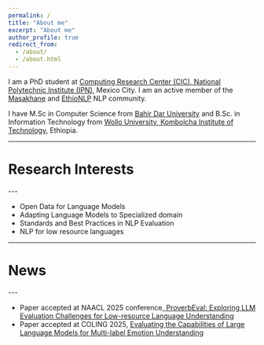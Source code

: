 ```yaml
---
permalink: /
title: "About me"
excerpt: "About me"
author_profile: true
redirect_from: 
  - /about/
  - /about.html
---
```


I am a PhD student at <a href="https://www.cic.ipn.mx/"> Computing Research Center (CIC), National Polytechnic Institute (IPN)</a>, Mexico City.
I am an active member of the <a  href= "https://www.masakhane.io/"> Masakhane</a> and <a  href= "https://ethionlp.github.io/">EthioNLP</a> NLP community.

I have M.Sc in Computer Science from <a  href= "https://bit.bdu.edu.et/"> Bahir Dar University</a> and 
B.Sc. in Information Technology from  <a href="https://wu.edu.et/"> Wollo University, Kombolcha Institute of Technology</a>, Ethiopia.

---
<h1 class="bodytext"><b>Research Interests<a id="research"></a></b></h1>
---

<div class="csc-header csc-header-n1">
<ul>
<li>Open Data for Language Models</li>
<li>Adapting Language Models to Specialized domain </li>
<li>Standards and Best Practices in NLP Evaluation</li>
<li>NLP for low resource languages</li>
</ul>
</div>

---
<h1 class="bodytext"><b>News<a id="research"></a></b></h1>
---

<div class="csc-header csc-header-n1">
<ul>
<li>Paper accepted at NAACL 2025 conference,<a  href= "https://arxiv.org/abs/2411.05049"> ProverbEval: Exploring LLM Evaluation Challenges for Low-resource Language Understanding</a></li>
<li>Paper accepted at COLING 2025, <a  href= "https://arxiv.org/abs/2412.17837">  Evaluating the Capabilities of Large Language Models for Multi-label Emotion Understanding</a></li>
<!-- <li>Successfully conducted the "Summer School for Women in AI and Data Science" with others at <a href="https://www.aastu.edu.et/">AASTU</a>: <a  href= "https://medium.com/@seidymam/summer-school-for-women-in-ai-and-data-science-a56e847156d9">  Summer School for Women in AI and Data Science </a></li>-->
</ul>
</div>
